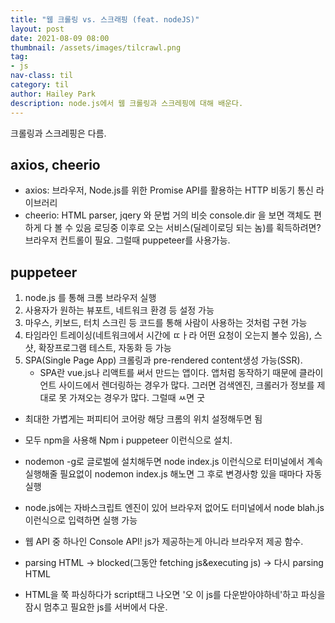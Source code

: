 ```yaml
---
title: "웹 크롤링 vs. 스크래핑 (feat. nodeJS)"
layout: post
date: 2021-08-09 08:00
thumbnail: /assets/images/tilcrawl.png
tag:
- js
nav-class: til
category: til
author: Hailey Park
description: node.js에서 웹 크롤링과 스크레핑에 대해 배운다.
---
```


크롤링과 스크레핑은 다름.

## axios, cheerio
- axios:  브라우저, Node.js를 위한 Promise API를 활용하는 HTTP 비동기 통신 라이브러리
- cheerio: HTML parser, jqery 와 문법 거의 비슷
console.dir 을 보면 객체도 편하게 다 볼 수 있음
로딩중 이후로 오는 서비스(딜레이로딩 되는 놈)를 획득하려면? 브라우저 컨트롤이 필요. 그럴때 puppeteer를 사용가능.


## puppeteer
1. node.js 를 통해 크롬 브라우저 실행
2. 사용자가 원하는 뷰포트, 네트워크 환경 등 설정 가능
3. 마우스, 키보드, 터치 스크린 등 코드를 통해 사람이 사용하는 것처럼 구현 가능 
4. 타임라인 트레이싱(네트워크에서 시간에 ㄸㅏ라 어떤 요청이 오는지 볼수 있음), 스샷, 확장프로그램 테스트, 자동화 등 가능
5. SPA(Single Page App) 크롤링과 pre-rendered content생성 가능(SSR).
   - SPA란 vue.js나 리액트를 써서 만드는 앱이다. 앱처럼 동작하기 때문에 클라이언트 사이드에서 렌더링하는 경우가 많다. 그러면 검색엔진, 크롤러가 정보를 제대로 못 가져오는 경우가 많다. 그럴때 ㅆ면 굿

- 최대한 가볍게는 퍼피티어 코어랑 해당 크롬의 위치 설정해두면 됨

- 모두 npm을 사용해 Npm i puppeteer 이런식으로 설치.
- nodemon -g로 글로벌에 설치해두면 node index.js 이런식으로 터미널에서 계속 실행해줄 필요없이 nodemon index.js 해노면 그 후로 변경사항 있을 때마다 자동 실행


- node.js에는 자바스크립트 엔진이 있어 브라우저 없어도 터미널에서 node blah.js 이런식으로 입력하면 실행 가능
- 웹 API 중 하나인 Console API! js가 제공하는게 아니라 브라우저 제공 함수.
- parsing HTML -> blocked(그동안 fetching js&executing js) -> 다시 parsing HTML

- HTML을 쭉 파싱하다가 script태그 나오면 '오 이 js를 다운받아야하네'하고 파싱을 잠시 멈추고 필요한 js를 서버에서 다운.